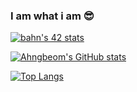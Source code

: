 <!-- https://github.com/anuraghazra/github-readme-stats -->

### I am what i am 😎

<!--
**AhngBeom/AhngBeom** is a ✨ _special_ ✨ repository because its `README.md` (this file) appears on your GitHub profile.

Here are some ideas to get you started:

- 🔭 I’m currently working on ...
- 🌱 I’m currently learning ...
- 👯 I’m looking to collaborate on ...
- 🤔 I’m looking for help with ...
- 💬 Ask me about ...
- 📫 How to reach me: ...
- 😄 Pronouns: ...
- ⚡ Fun fact: ...
-->

<!-- [![bahn's 42 stats](https://badge42.herokuapp.com/api/stats/bahn?cursus=C%20Piscine)](https://github.com/JaeSeoKim/badge42) -->
[![bahn's 42 stats](https://badge42.herokuapp.com/api/stats/bahn)](https://github.com/JaeSeoKim/badge42)

[![Ahngbeom's GitHub stats](https://github-readme-stats.vercel.app/api?username=Ahngbeom&show_icons=true&theme=dark)](https://github.com/Ahngbeom?tab=repositories)

[![Top Langs](https://github-readme-stats.vercel.app/api/top-langs/?username=Ahngbeom&layout=compact)](https://github.com/Ahngbeom?tab=repositories)

<!-- [![Readme Card](https://github-readme-stats.vercel.app/api/pin/?username=42bahn&repo=Python_WebScraping)](https://github.com/42bahn/Python_WebScraping.git) -->

<!-- [![willianrod's wakatime stats](https://github-readme-stats.vercel.app/api/wakatime?username=42bahn)](https://github.com/42bahn) -->

